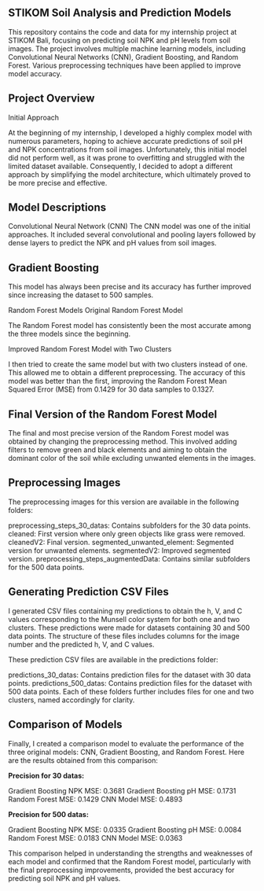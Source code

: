 ## **STIKOM Soil Analysis and Prediction Models**

This repository contains the code and data for my internship project at STIKOM Bali, focusing on predicting soil NPK and pH levels from soil images. The project involves multiple machine learning models, including Convolutional Neural Networks (CNN), Gradient Boosting, and Random Forest. Various preprocessing techniques have been applied to improve model accuracy.

## **Project Overview**

Initial Approach

At the beginning of my internship, I developed a highly complex model with numerous parameters, hoping to achieve accurate predictions of soil pH and NPK concentrations from soil images. Unfortunately, this initial model did not perform well, as it was prone to overfitting and struggled with the limited dataset available. Consequently, I decided to adopt a different approach by simplifying the model architecture, which ultimately proved to be more precise and effective.

## **Model Descriptions**

Convolutional Neural Network (CNN)
The CNN model was one of the initial approaches. It included several convolutional and pooling layers followed by dense layers to predict the NPK and pH values from soil images.

## **Gradient Boosting**

This model has always been precise and its accuracy has further improved since increasing the dataset to 500 samples.

Random Forest Models
Original Random Forest Model

The Random Forest model has consistently been the most accurate among the three models since the beginning.

Improved Random Forest Model with Two Clusters

I then tried to create the same model but with two clusters instead of one. This allowed me to obtain a different preprocessing. The accuracy of this model was better than the first, improving the Random Forest Mean Squared Error (MSE) from 0.1429 for 30 data samples to 0.1327.

## **Final Version of the Random Forest Model**

The final and most precise version of the Random Forest model was obtained by changing the preprocessing method. This involved adding filters to remove green and black elements and aiming to obtain the dominant color of the soil while excluding unwanted elements in the images.

## **Preprocessing Images**

The preprocessing images for this version are available in the following folders:

preprocessing_steps_30_datas: Contains subfolders for the 30 data points.
cleaned: First version where only green objects like grass were removed.
cleanedV2: Final version.
segmented_unwanted_element: Segmented version for unwanted elements.
segmentedV2: Improved segmented version.
preprocessing_steps_augmentedData: Contains similar subfolders for the 500 data points.

## **Generating Prediction CSV Files**

I generated CSV files containing my predictions to obtain the h, V, and C values corresponding to the Munsell color system for both one and two clusters. These predictions were made for datasets containing 30 and 500 data points. The structure of these files includes columns for the image number and the predicted h, V, and C values.

These prediction CSV files are available in the predictions folder:

predictions_30_datas: Contains prediction files for the dataset with 30 data points.
predictions_500_datas: Contains prediction files for the dataset with 500 data points.
Each of these folders further includes files for one and two clusters, named accordingly for clarity.

## **Comparison of Models**

Finally, I created a comparison model to evaluate the performance of the three original models: CNN, Gradient Boosting, and Random Forest. Here are the results obtained from this comparison:

**Precision for 30 datas:**

Gradient Boosting NPK MSE: 0.3681
Gradient Boosting pH MSE: 0.1731
Random Forest MSE: 0.1429
CNN Model MSE: 0.4893

**Precision for 500 datas:**

Gradient Boosting NPK MSE: 0.0335
Gradient Boosting pH MSE: 0.0084
Random Forest MSE:  0.0183
CNN Model MSE: 0.0363


This comparison helped in understanding the strengths and weaknesses of each model and confirmed that the Random Forest model, particularly with the final preprocessing improvements, provided the best accuracy for predicting soil NPK and pH values.
